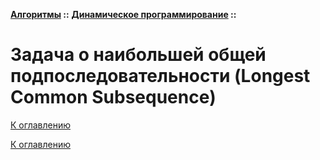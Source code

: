 **[Алгоритмы](../../README.md#algorithms) ::** 
**[Динамическое программирование](../../README.md#algorithms-dynamic) ::**
# Задача о наибольшей общей подпоследовательности (Longest Common Subsequence)

<!--

-->

[К оглавлению](../../README.md#algorithms-dynamic)



[К оглавлению](../../README.md#algorithms-dynamic)

